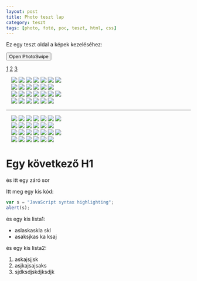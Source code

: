 ```yaml
---
layout: post
title: Photo teszt lap
category: teszt
tags: [photo, fotó, poc, teszt, html, css]
---
```


<!-- break -->

Ez egy teszt oldal a képek kezeléséhez:

<button id="btn">Open PhotoSwipe</button>

<a href="javascript:openPhotoSwipe(); gallery.goTo(0);">1</a>
<a href="javascript:openPhotoSwipe();gallery.goTo(1);">2</a>
<a href="javascript:openPhotoSwipe(); gallery.goTo(0);">3</a>

<div class="row" style="margin-left: 1em;"> 
  <div class="column">
    <img src="images/1.jpg">
    <img src="images/1.jpg">
    <img src="images/1.jpg">
    <img src="images/1.jpg">
    <img src="images/1.jpg">
    <a href="javascript:openPhotoSwipe();gallery.goTo(1);"><img src="images/konyvespolc.jpg"></a>
    <img src="images/1.jpg">
  </div>
  <div class="column">
    <img src="images/5.jpg">
    <img src="images/2.jpg">
    <img src="images/2.jpg">
    <img src="images/2.jpg">
    <img src="images/2.jpg">
    <img src="images/konyvespolc.jpg">
  </div> 
  <div class="column">
    <img src="images/2.jpg">
    <img src="images/1.jpg">
    <img src="falls2.jpg">
    <img src="paris.jpg">
    <img src="images/1.jpg">
    <img src="images/konyvespolc.jpg">
    <img src="images/konyvespolc.jpg">
  </div>
  <div class="column">
    <img src="images/5.jpg">
    <img src="images/4.jpg">
    <img src="images/2.jpg">
    <img src="images/konyvespolc.jpg">
    <img src="rocks.jpg">
    <img src="underwater.jpg">
  </div>
</div>

<hr>

<div class="row" style="margin-left: 1em;"> 
  <div class="column">
    <img src="images/1.jpg">
    <img src="images/1.jpg">
    <img src="images/1.jpg">
    <img src="images/1.jpg">
    <img src="images/1.jpg">
    <a href="javascript:openPhotoSwipe();gallery.goTo(1);"><img src="images/konyvespolc.jpg"></a>
    <img src="images/1.jpg">
  </div>
  <div class="column">
    <img src="images/5.jpg">
    <img src="images/2.jpg">
    <img src="images/2.jpg">
    <img src="images/2.jpg">
    <img src="images/2.jpg">
    <img src="images/konyvespolc.jpg">
  </div> 
  <div class="column">
    <img src="images/2.jpg">
    <img src="images/1.jpg">
    <img src="falls2.jpg">
    <img src="paris.jpg">
    <img src="images/1.jpg">
    <img src="images/konyvespolc.jpg">
    <img src="images/konyvespolc.jpg">
  </div>
  <div class="column">
    <img src="images/5.jpg">
    <img src="images/4.jpg">
    <img src="images/2.jpg">
    <img src="images/konyvespolc.jpg">
    <img src="rocks.jpg">
    <img src="underwater.jpg">
  </div>
</div>

 <!-- more -->

<script type="text/javascript">

var gallery;

var openPhotoSwipe = function() {
    var pswpElement = document.querySelectorAll('.pswp')[0];

    // build items array
    var items = [
        {
            src: 'images/1.jpg',
            w: 964,
            h: 1024,
            title: 'Image Caption',
            author: 'John Doe'
        },
        {
            src: 'images/5.jpg',
            w: 1024,
            h: 683
        }
    ];
    
    // define options (if needed)
    var options = {
             // history & focus options are disabled on CodePen        
        history: false,
        focus: false,

        showAnimationDuration: 0,
        hideAnimationDuration: 0
        
    };
    
    gallery = new PhotoSwipe( pswpElement, PhotoSwipeUI_Default, items, options);
    gallery.init();
    
};


//openPhotoSwipe();
//document.getElementById('btn').onclick = openPhotoSwipe;

</script>

# Egy következő H1

és itt egy záró sor

Itt meg egy kis kód:

```javascript
var s = "JavaScript syntax highlighting";
alert(s);
```
és egy kis lista1:

 * aslaskaskla skl
 * asaksjkas ka ksaj 

és egy kis lista2:

 1. askajsjjsk
 2. asjkajsajsaks
 3. sjdksdjskdjksdjk